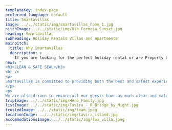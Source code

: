 ```yaml
---
templateKey: index-page
preferred_language: default
title: Smartavillas
image: ../../static/img/smartavillas_home_1.jpg
pitchImage: ../../static/img/Ria_Formosa_Sunset.jpg
heading: Smartavillas
subheading: Holiday Rentals Villas and Apartments 
mainpitch:
  title: Why Smartavillas
  description: >
    If you are looking for the perfect holiday rental or are Property Owners wishing to offer your holiday home for rental, then look no further!
news: "
<h3>CLEAN & SAFE SEAL</h3>
<br />
<p>
Smartavillas is committed to providing both the best and safest experience to all our guests and employees. As such we are striving to acquire the Clean & Safe seal for all our properties guaranteeing our efforts to do so.
</p>
<p>
We are also driven to ensure all our guests have as much clear and valuable information as possible which you can find in our F.A.Q.</p>"
tripImage: ../../static/img/Hero_Family.jpg
listImage: ../../static/img/Tavira_-_R_Bridge_by_Night.jpg
trustedImage: ../../static/img/team.jpeg
locationImage: ../../static/img/tavira_island.jpg
accommodationsImage: ../../static/img/lux_villa.jpeg
---
```

